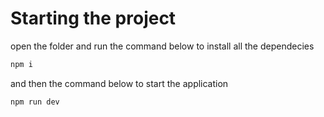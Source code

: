 # Starting the project
open the folder and run the command below to install all the dependecies
```bash
npm i
```
and then the command below to start the application
```bash
npm run dev
```
